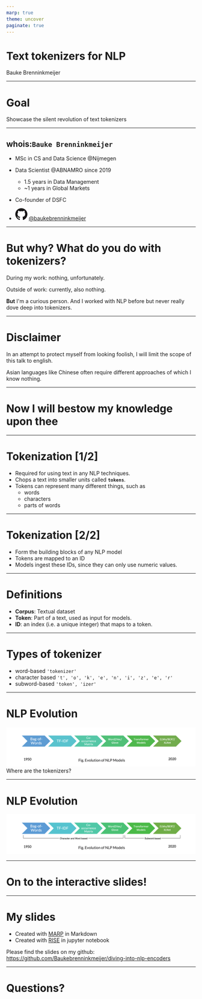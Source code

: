 ```yaml
---
marp: true
theme: uncover
paginate: true
---
```


<!-- _class: invert -->

# Text tokenizers for NLP

Bauke Brenninkmeijer

<!-- ![bg](images/title-background.png) -->

<!-- footer: DSFC 2022 -->

---

# Goal

Showcase the silent revolution of text tokenizers

<!-- footer: DSFC 2022 • **Text Tokenizers for NLP** • Bauke Brenninkmeijer-->

---

## whois:`Bauke Brenninkmeijer`

- MSc in CS and Data Science @Nijmegen
- Data Scientist @ABNAMRO since 2019
  - 1.5 years in Data Management
  - ~1 years in Global Markets
- Co-founder of DSFC

- [![github_logo](images/GitHub-Mark-32px.png)](https://github.com/Baukebrenninkmeijer) [@baukebrenninkmeijer](https://github.com/Baukebrenninkmeijer)

---

# But why? What do you do with tokenizers?

During my work: nothing, unfortunately.

Outside of work: currently, also nothing.

**But** I'm a curious person. And I worked with NLP before but never really dove deep into tokenizers.

---

# Disclaimer

In an attempt to protect myself from looking foolish,
I will limit the scope of this talk to english.

Asian languages like Chinese often require different approaches of which I know nothing.

---

# Now I will bestow my knowledge upon thee

---

# Tokenization [1/2]

- Required for using text in any NLP techniques.
- Chops a text into smaller units called **`tokens`**.
- Tokens can represent many different things, such as
  - words
  - characters
  - parts of words

---

# Tokenization [2/2]

- Form the building blocks of any NLP model
- Tokens are mapped to an ID
- Models ingest these IDs, since they can only use numeric values.

---

# Definitions

- **Corpus**: Textual dataset
- **Token**: Part of a text, used as input for models.
- **ID**: an index (i.e. a unique integer) that maps to a token.

---

# Types of tokenizer

- word-based
`'tokenizer'`
- character based
`'t', 'o', 'k', 'e', 'n', 'i', 'z', 'e', 'r'`
- subword-based
`'token', 'izer'`

---

# NLP Evolution

![w:1150px drop-shadow](images/evolution-nlp-models.png)
Where are the tokenizers?

---

# NLP Evolution

![w:1150px drop-shadow](images/evolution-nlp-models_enriched.png)

---

# On to the interactive slides!

---

# My slides

- Created with [MARP](https://github.com/marp-team/marp) in Markdown
- Created with [RISE](https://rise.readthedocs.io/en/stable/) in jupyter notebook

Please find the slides on my github: https://github.com/Baukebrenninkmeijer/diving-into-nlp-encoders

---
<!-- _class: invert -->

# Questions?
